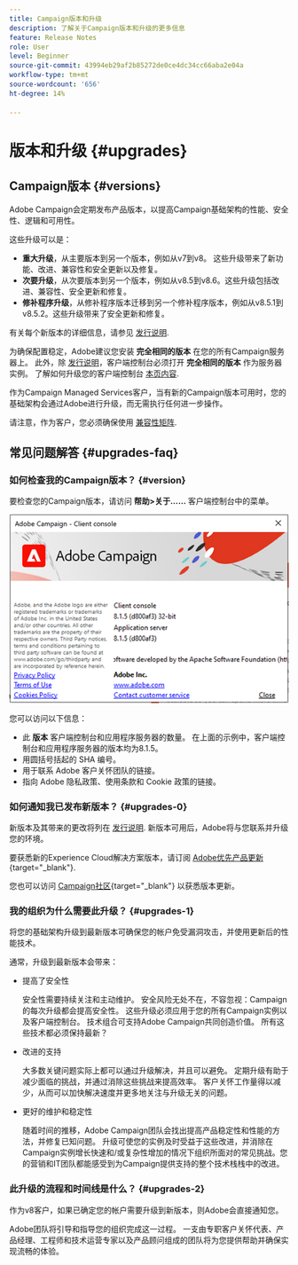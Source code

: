 ```yaml
---
title: Campaign版本和升级
description: 了解关于Campaign版本和升级的更多信息
feature: Release Notes
role: User
level: Beginner
source-git-commit: 43994eb29af2b85272de0ce4dc34cc66aba2e04a
workflow-type: tm+mt
source-wordcount: '656'
ht-degree: 14%

---
```


# 版本和升级 {#upgrades}

## Campaign版本 {#versions}

Adobe Campaign会定期发布产品版本，以提高Campaign基础架构的性能、安全性、逻辑和可用性。

这些升级可以是：

* **重大升级**，从主要版本到另一个版本，例如从v7到v8。 这些升级带来了新功能、改进、兼容性和安全更新以及修复。
* **次要升级**，从次要版本到另一个版本，例如从v8.5到v8.6。这些升级包括改进、兼容性、安全更新和修复。
* **修补程序升级**，从修补程序版本迁移到另一个修补程序版本，例如从v8.5.1到v8.5.2。这些升级带来了安全更新和修复。

有关每个新版本的详细信息，请参见 [发行说明](release-notes.md).

为确保配置稳定，Adobe建议您安装 **完全相同的版本** 在您的所有Campaign服务器上。 此外，除 [发行说明](release-notes.md)，客户端控制台必须打开 **完全相同的版本** 作为服务器实例。 了解如何升级您的客户端控制台 [本页内容](../start/connect.md#upgrade-ac-console).

作为Campaign Managed Services客户，当有新的Campaign版本可用时，您的基础架构会通过Adobe进行升级，而无需执行任何进一步操作。

请注意，作为客户，您必须确保使用 [兼容性矩阵](compatibility-matrix.md).


## 常见问题解答 {#upgrades-faq}

### 如何检查我的Campaign版本？ {#version}

要检查您的Campaign版本，请访问 **帮助>关于……** 客户端控制台中的菜单。

![](assets/ac-version.png)

您可以访问以下信息：

* 此 **版本** 客户端控制台和应用程序服务器的数量。 在上面的示例中，客户端控制台和应用程序服务器的版本均为8.1.5。
* 用圆括号括起的 SHA 编号。
* 用于联系 Adobe 客户关怀团队的链接。
* 指向 Adobe 隐私政策、使用条款和 Cookie 政策的链接。

### 如何通知我已发布新版本？ {#upgrades-0}

新版本及其带来的更改将列在 [发行说明](release-notes.md). 新版本可用后，Adobe将与您联系并升级您的环境。

要获悉新的Experience Cloud解决方案版本，请订阅 [Adobe优先产品更新](https://www.adobe.com/cn/subscription/priority-product-update.html){target="_blank"}.

您也可以访问 [Campaign社区](https://experienceleaguecommunities.adobe.com/t5/custom/page/page-id/Community-TopicsPage?style=all&amp;sort=date&amp;order=desc&amp;filters=adobe-campaign-classic-community&amp;topic=Campaign+v8){target="_blank"} 以获悉版本更新。


### 我的组织为什么需要此升级？ {#upgrades-1}

将您的基础架构升级到最新版本可确保您的帐户免受漏洞攻击，并使用更新后的性能技术。

通常，升级到最新版本会带来：

* 提高了安全性

  安全性需要持续关注和主动维护。 安全风险无处不在，不容忽视：Campaign的每次升级都会提高安全性。 这些升级必须应用于您的所有Campaign实例以及客户端控制台。 技术组合可支持Adobe Campaign共同创造价值。 所有这些技术都必须保持最新？

* 改进的支持

  大多数关键问题实际上都可以通过升级解决，并且可以避免。 定期升级有助于减少面临的挑战，并通过消除这些挑战来提高效率。 客户关怀工作量得以减少，从而可以加快解决速度并更多地关注与升级无关的问题。


* 更好的维护和稳定性

  随着时间的推移，Adobe Campaign团队会找出提高产品稳定性和性能的方法，并修复已知问题。 升级可使您的实例及时受益于这些改进，并消除在Campaign实例增长快速和/或复杂性增加的情况下组织所面对的常见挑战。您的营销和IT团队都能感受到为Campaign提供支持的整个技术栈栈中的改进。


### 此升级的流程和时间线是什么？ {#upgrades-2}

作为v8客户，如果已确定您的帐户需要升级到新版本，则Adobe会直接通知您。

Adobe团队将引导和指导您的组织完成这一过程。 一支由专职客户关怀代表、产品经理、工程师和技术运营专家以及产品顾问组成的团队将为您提供帮助并确保实现流畅的体验。





